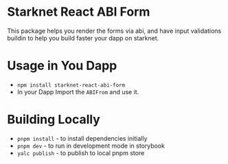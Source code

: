 # Starknet React ABI Form

This package helps you render the forms via abi, and have input validations buildin to help you build faster your dapp on starknet.

# Usage in You Dapp

- `npm install starknet-react-abi-form`
- In your Dapp Import the `ABIFrom` and use it.

# Building Locally

- `pnpm install` - to install dependencies initially
- `pnpm dev` - to run in development mode in storybook
- `yalc publish` - to publish to local pnpm store
